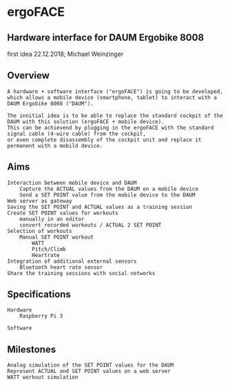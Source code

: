 # ergoFACE
Hardware interface for DAUM Ergobike 8008
-
first idea 22.12.2018; Michael Weinzinger

## Overview
	A hardware + software interface ("ergoFACE") is going to be developed, 
	which allows a mobile device (smartphone, tablet) to interact with a DAUM Ergobike 8008 ("DAUM").

	The innitial idea is to be able to replace the standard cockpit of the DAUM with this solution (ergoFACE + mobile device).
	This can be achievend by plugging in the ergoFACE with the standard signal cable (4-wire cable) from the cockpit,
	or even complete disassembly of the cockpit unit and replace it permanent with a mobild device.

## Aims
	Interaction between mobile device and DAUM
		Capture the ACTUAL values from the DAUM on a mobile device
		Send a SET POINT value from the mobile device to the DAUM
	Web server as gateway
	Saving the SET POINT and ACTUAL values as a training session
	Create SET POINT values for workouts
		manually in an editor
		convert recorded workouts / ACTUAL 2 SET POINT
	Selection of workouts
		Manual SET POINT workout
			WATT
			Pitch/Climb
			Heartrate
	Integration of additional external sensors
		Bluetooth heart rate sensor
	Share the training sessions with social networks

## Specifications

	Hardware
		Raspberry Pi 3

	Software
		
## Milestones
	Analog simulation of the SET POINT values for the DAUM
	Represent ACTUAL and SET POINT values on a web server
	WATT workout simulation
